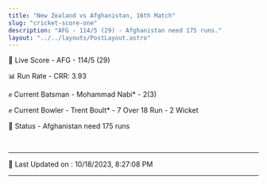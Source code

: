 ```yaml
---
title: "New Zealand vs Afghanistan, 16th Match"
slug: "cricket-score-one"
description: "AFG - 114/5 (29) - Afghanistan need 175 runs."
layout: "../../layouts/PostLayout.astro"
---
```


🔴 Live Score - AFG - 114/5 (29)  

📊 Run Rate - CRR: 3.93  

✊ Current Batsman - Mohammad Nabi* - 2(3)  

✊ Current Bowler - Trent Boult* - 7 Over 18 Run - 2 Wicket  

📑 Status - Afghanistan need 175 runs

<br />

***

📝 Last Updated on : 10/18/2023, 8:27:08 PM

***

